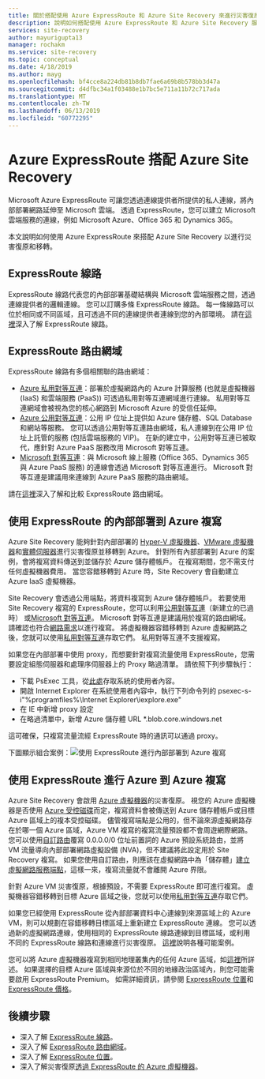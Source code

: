 ```yaml
---
title: 關於搭配使用 Azure ExpressRoute 和 Azure Site Recovery 來進行災害復原和移轉 | Microsoft Docs
description: 說明如何搭配使用 Azure ExpressRoute 和 Azure Site Recovery 服務來進行災害復原和移轉。
services: site-recovery
author: mayurigupta13
manager: rochakm
ms.service: site-recovery
ms.topic: conceptual
ms.date: 4/18/2019
ms.author: mayg
ms.openlocfilehash: bf4cce8a224db81b8db7fae6a69b8b578bb3d47a
ms.sourcegitcommit: d4dfbc34a1f03488e1b7bc5e711a11b72c717ada
ms.translationtype: MT
ms.contentlocale: zh-TW
ms.lasthandoff: 06/13/2019
ms.locfileid: "60772295"
---
```

# <a name="azure-expressroute-with-azure-site-recovery"></a>Azure ExpressRoute 搭配 Azure Site Recovery

Microsoft Azure ExpressRoute 可讓您透過連線提供者所提供的私人連線，將內部部署網路延伸至 Microsoft 雲端。 透過 ExpressRoute，您可以建立 Microsoft 雲端服務的連線，例如 Microsoft Azure、Office 365 和 Dynamics 365。

本文說明如何使用 Azure ExpressRoute 來搭配 Azure Site Recovery 以進行災害復原和移轉。

## <a name="expressroute-circuits"></a>ExpressRoute 線路

ExpressRoute 線路代表您的內部部署基礎結構與 Microsoft 雲端服務之間，透過連線提供者的邏輯連線。 您可以訂購多條 ExpressRoute 線路。 每一條線路可以位於相同或不同區域，且可透過不同的連線提供者連線到您的內部環境。 請在[這裡](../expressroute/expressroute-circuit-peerings.md)深入了解 ExpressRoute 線路。

## <a name="expressroute-routing-domains"></a>ExpressRoute 路由網域

ExpressRoute 線路有多個相關聯的路由網域：
-   [Azure 私用對等互連](../expressroute/expressroute-circuit-peerings.md#privatepeering)：部署於虛擬網路內的 Azure 計算服務 (也就是虛擬機器 (IaaS) 和雲端服務 (PaaS)) 可透過私用對等互連網域進行連線。 私用對等互連網域會被視為您的核心網路到 Microsoft Azure 的受信任延伸。
-   [Azure 公用對等互連](../expressroute/expressroute-circuit-peerings.md#publicpeering)：公用 IP 位址上提供如 Azure 儲存體、SQL Database 和網站等服務。 您可以透過公用對等互連路由網域，私人連線到在公用 IP 位址上託管的服務 (包括雲端服務的 VIP)。 在新的建立中，公用對等互連已被取代，應針對 Azure PaaS 服務改用 Microsoft 對等互連。
-   [Microsoft 對等互連](../expressroute/expressroute-circuit-peerings.md#microsoftpeering)：與 Microsoft 線上服務 (Office 365、Dynamics 365 與 Azure PaaS 服務) 的連線會透過 Microsoft 對等互連進行。 Microsoft 對等互連是建議用來連線到 Azure PaaS 服務的路由網域。

請在[這裡](../expressroute/expressroute-circuit-peerings.md#peeringcompare)深入了解和比較 ExpressRoute 路由網域。

## <a name="on-premises-to-azure-replication-with-expressroute"></a>使用 ExpressRoute 的內部部署到 Azure 複寫

Azure Site Recovery 能夠針對內部部署的 [Hyper-V 虛擬機器](hyper-v-azure-architecture.md)、[VMware 虛擬機器](vmware-azure-architecture.md)和[實體伺服器](physical-azure-architecture.md)進行災害復原並移轉到 Azure。 針對所有內部部署到 Azure 的案例，會將複寫資料傳送到並儲存於 Azure 儲存體帳戶。 在複寫期間，您不需支付任何虛擬機器費用。 當您容錯移轉到 Azure 時，Site Recovery 會自動建立 Azure IaaS 虛擬機器。

Site Recovery 會透過公用端點，將資料複寫到 Azure 儲存體帳戶。 若要使用 Site Recovery 複寫的 ExpressRoute，您可以利用[公用對等互連](../expressroute/expressroute-circuit-peerings.md#publicpeering)（新建立的已過時） 或[Microsoft 對等互連](../expressroute/expressroute-circuit-peerings.md#microsoftpeering)。 Microsoft 對等互連是建議用於複寫的路由網域。 請確認也符合[網路需求](vmware-azure-configuration-server-requirements.md#network-requirements)以進行複寫。 將虛擬機器容錯移轉到 Azure 虛擬網路之後，您就可以使用[私用對等互連](../expressroute/expressroute-circuit-peerings.md#privatepeering)存取它們。 私用對等互連不支援複寫。

如果您在內部部署中使用 proxy，而想要針對複寫流量使用 ExpressRoute，您需要設定組態伺服器和處理序伺服器上的 Proxy 略過清單。 請依照下列步驟執行：

- 下載 PsExec 工具，從[此處](https://aka.ms/PsExec)存取系統的使用者內容。
- 開啟 Internet Explorer 在系統使用者內容中，執行下列命令列的 psexec-s-i"%programfiles%\Internet Explorer\iexplore.exe"
- 在 IE 中新增 proxy 設定
- 在略過清單中，新增 Azure 儲存體 URL *.blob.core.windows.net

這可確保，只複寫流量流經 ExpressRoute 時的通訊可以通過 proxy。

下圖顯示組合案例：![使用 ExpressRoute 進行內部部署到 Azure 複寫](./media/concepts-expressroute-with-site-recovery/site-recovery-with-expressroute.png)

## <a name="azure-to-azure-replication-with-expressroute"></a>使用 ExpressRoute 進行 Azure 到 Azure 複寫

Azure Site Recovery 會啟用 [Azure 虛擬機器](azure-to-azure-architecture.md)的災害復原。 視您的 Azure 虛擬機器是否使用 [Azure 受控磁碟](../virtual-machines/windows/managed-disks-overview.md)而定，複寫資料會被傳送到 Azure 儲存體帳戶或目標 Azure 區域上的複本受控磁碟。 儘管複寫端點是公用的，但不論來源虛擬網路存在於哪一個 Azure 區域，Azure VM 複寫的複寫流量預設都不會周遊網際網路。 您可以使用[自訂路由](../virtual-network/virtual-networks-udr-overview.md#custom-routes)覆寫 0.0.0.0/0 位址前置詞的 Azure 預設系統路由，並將 VM 流量導向內部部署網路虛擬設備 (NVA)，但不建議將此設定用於 Site Recovery 複寫。 如果您使用自訂路由，則應該在虛擬網路中為「儲存體」[建立虛擬網路服務端點](azure-to-azure-about-networking.md#create-network-service-endpoint-for-storage)，這樣一來，複寫流量就不會離開 Azure 界限。

針對 Azure VM 災害復原，根據預設，不需要 ExpressRoute 即可進行複寫。 虛擬機器容錯移轉到目標 Azure 區域之後，您就可以使用[私用對等互連](../expressroute/expressroute-circuit-peerings.md#privatepeering)存取它們。

如果您已經使用 ExpressRoute 從內部部署資料中心連線到來源區域上的 Azure VM，則可以規劃在容錯移轉目標區域上重新建立 ExpressRoute 連線。 您可以透過新的虛擬網路連線，使用相同的 ExpressRoute 線路連線到目標區域，或利用不同的 ExpressRoute 線路和連線進行災害復原。 [這裡](azure-vm-disaster-recovery-with-expressroute.md#fail-over-azure-vms-when-using-expressroute)說明各種可能案例。

您可以將 Azure 虛擬機器複寫到相同地理叢集內的任何 Azure 區域，如[這裡](../site-recovery/azure-to-azure-support-matrix.md#region-support)所詳述。 如果選擇的目標 Azure 區域與來源位於不同的地緣政治區域內，則您可能需要啟用 ExpressRoute Premium。 如需詳細資訊，請參閱 [ExpressRoute 位置](../expressroute/expressroute-locations.md#azure-regions-to-expressroute-locations-within-a-geopolitical-region)和 [ExpressRoute 價格](https://azure.microsoft.com/pricing/details/expressroute/)。

## <a name="next-steps"></a>後續步驟
- 深入了解 [ExpressRoute 線路](../expressroute/expressroute-circuit-peerings.md)。
- 深入了解 [ExpressRoute 路由網域](../expressroute/expressroute-circuit-peerings.md#peeringcompare)。
- 深入了解 [ExpressRoute 位置](../expressroute/expressroute-locations.md)。
- 深入了解災害復原[透過 ExpressRoute 的 Azure 虛擬機器](azure-vm-disaster-recovery-with-expressroute.md)。
